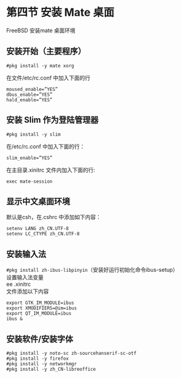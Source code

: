 # 第四节 安装 Mate 桌面

FreeBSD 安装mate 桌面环境

## 安装开始（主要程序）

`#pkg install -y mate xorg`

在文件/etc/rc.conf 中加入下面的行

```
moused_enable=”YES”
dbus_enable=”YES”
hald_enable=”YES”
```

## 安装 Slim 作为登陆管理器

`#pkg install -y slim`

在/etc/rc.conf 中加入下面的行：

`slim_enable=”YES”`

在主目录.xinitrc 文件内加入下面的行:

`exec mate-session`

## 显示中文桌面环境

默认是csh，在.cshrc 中添加如下内容：

```
setenv LANG zh_CN.UTF-8
setenv LC_CTYPE zh_CN.UTF-8
```

## 安装输入法

`#pkg install zh-ibus-libpinyin`（安装好运行初始化命令ibus-setup）\
设置输入法变量\
ee .xinitrc\
文件添加以下内容

```
export GTK_IM_MODULE=ibus
export XMODIFIERS=@im=ibus
export QT_IM_MODULE=ibus
ibus &
```

## 安装软件/安装字体

```
#pkg install -y noto-sc zh-sourcehanserif-sc-otf
#pkg install -y firefox
#pkg install -y networkmgr
#pkg install -y zh_CN-libreoffice
```
